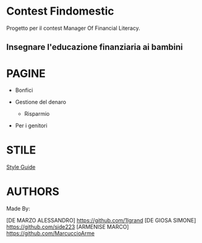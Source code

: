 # Contest Findomestic
Progetto per il contest Manager Of Financial Literacy.

## Insegnare l'educazione finanziaria ai bambini

# PAGINE
- Bonfici

- Gestione del denaro
  - Risparmio
 - Per i genitori

# STILE

<a href="style-guide.md">Style Guide</a>

# AUTHORS

Made By:

[DE MARZO ALESSANDRO] <a>https://github.com/1lgrand</a>
[DE GIOSA SIMONE] <a>https://github.com/side223</a>
[ARMENISE MARCO] <a>https://github.com/MarcuccioArme</a>